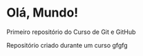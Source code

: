 # Olá, Mundo!
Primeiro repositório do Curso de Git e GitHub

Repositório criado durante um curso
gfgfg
